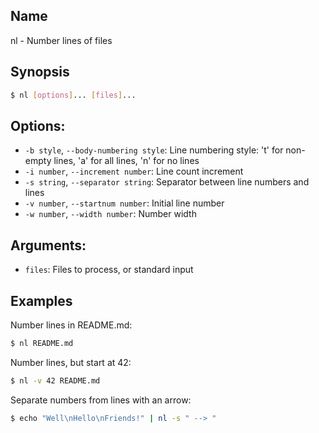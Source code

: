 ## Name

nl - Number lines of files

## Synopsis

```sh
$ nl [options]... [files]...
```

## Options:

* `-b style`, `--body-numbering style`: Line numbering style: 't' for non-empty lines, 'a' for all lines, 'n' for no lines
* `-i number`, `--increment number`: Line count increment
* `-s string`, `--separator string`: Separator between line numbers and lines
* `-v number`, `--startnum number`: Initial line number
* `-w number`, `--width number`: Number width

## Arguments:

* `files`: Files to process, or standard input

## Examples

Number lines in README.md:
```sh
$ nl README.md
```

Number lines, but start at 42:
```sh
$ nl -v 42 README.md
```

Separate numbers from lines with an arrow:
```sh
$ echo "Well\nHello\nFriends!" | nl -s " --> "
```

